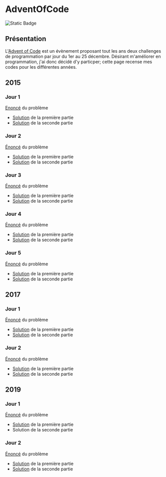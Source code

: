 # AdventOfCode
![Static Badge](https://img.shields.io/badge/Langage-Python-yellow)
## Présentation
L'[Advent of Code](https://adventofcode.com) est un évènement proposant tout les ans deux challenges de programmation par jour du 1er au 25 décembre. Désirant m'améliorer en programmation, j'ai donc décidé d'y particper; cette page recense mes codes pour les différentes années.

## 2015

### Jour 1

[Enoncé](https://adventofcode.com/2015/day/1) du problème

- [Solution](https://github.com/cos-imo/AdventOfCode/blob/main/2015/Jour%201/solution120151.py) de la première partie
- [Solution](https://github.com/cos-imo/AdventOfCode/blob/main/2015/Jour%201/solution120152.py) de la seconde partie

### Jour 2

[Énoncé](https://adventofcode.com/2015/day/2) du problème

* [Solution](https://github.com/cos-imo/AdventOfCode/blob/main/2015/Jour%202/solution220151.py) de la première partie
* [Solution](https://github.com/cos-imo/AdventOfCode/blob/main/2015/Jour%202/solution220152.py) de la seconde partie

### Jour 3

[Énoncé](https://adventofcode.com/2015/day/2) du problème

* [Solution](https://github.com/cos-imo/AdventOfCode/blob/main/2015/Jour%203/solution320151.py) de la première partie
* [Solution](https://github.com/cos-imo/AdventOfCode/blob/main/2015/Jour%203/solution320152.py) de la seconde partie

### Jour 4

[Énoncé](https://adventofcode.com/2015/day/4) du problème

* [Solution](https://github.com/cos-imo/AdventOfCode/blob/main/2015/Jour%204/solution420151.py) de la première partie
* [Solution](https://github.com/cos-imo/AdventOfCode/blob/main/2015/Jour%204/solution420152.py) de la seconde partie

### Jour 5

[Énoncé](https://adventofcode.com/2015/day/5) du problème

* [Solution](https://github.com/cos-imo/AdventOfCode/blob/main/2015/Jour%205/solution520151.py) de la première partie
* [Solution](https://github.com/cos-imo/AdventOfCode/blob/main/2015/Jour%205/solution520152.py) de la seconde partie

## 2017

### Jour 1

[Énoncé](https://adventofcode.com/2017/day/1) du problème

* [Solution](https://github.com/cos-imo/AdventOfCode/blob/main/2017/Jour%201/solution120171.py) de la première partie
* [Solution](https://github.com/cos-imo/AdventOfCode/blob/main/2017/Jour%201/solution120172.py) de la seconde partie

### Jour 2

[Énoncé](https://adventofcode.com/2017/day/2) du problème

* [Solution](https://github.com/cos-imo/AdventOfCode/blob/main/2017/Jour%202/solution220171.py) de la première partie
* [Solution](https://github.com/cos-imo/AdventOfCode/blob/main/2017/Jour%202/solution220172.py) de la seconde partie

## 2019

### Jour 1

[Énoncé](https://adventofcode.com/2019/day/1) du problème

* [Solution](https://github.com/cos-imo/AdventOfCode/blob/main/2019/Jour%201/solution120191.py) de la première partie
* Solution de la seconde partie

### Jour 2

[Énoncé](https://adventofcode.com/2019/day/2) du problème

* [Solution](https://github.com/cos-imo/AdventOfCode/blob/main/2019/Jour%202/solution220191.py) de la première partie
* [Solution](https://github.com/cos-imo/AdventOfCode/blob/main/2019/Jour%202/solution220192.py) de la seconde partie
